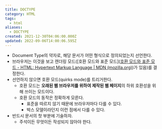 ```yaml
---
title: DOCTYPE
category: HTML
tags:
  - html
aliases:
  - DOCTYPE
created: 2021-12-30T04:06:00.000Z
updated: 2022-09-06T14:00:06.595Z
---
```


- Document Type의 약자로, 해당 문서가 어떤 형식으로 정의되었는지 선언한다.
- 브라우저는 이것을 보고 렌더링 모드([호환 모드와 표준 모드]([호환 모드와 표준 모드 - HTML: Hypertext Markup Language | MDN (mozilla.org)](https://developer.mozilla.org/ko/docs/Web/HTML/Quirks_Mode_and_Standards_Mode))가 있음)를 결정한다.
- 선언하지 않으면 호환 모드(quirks mode)를 트리거한다.
  - 호환 모드는 **오래된 웹 브라우저를 위하여 제작된 웹 페이지**의 하위 호환성을 위해 쓰이는 모드이다.
  - 호환 모드의 동작은 정확하게 모른다.
    - 표준을 따르지 않기 때문에 브라우저마다 다를 수 있다.
    - 박스 모델이라던지 이런 점에서 다를 수 있다.
- 반드시 문서의 첫 부분에 기술하자.
  - 주석이든 무엇이든 작성되지 않아야 한다.

